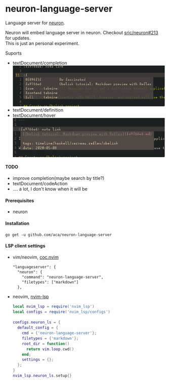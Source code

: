 # neuron-language-server
Language server for [neuron](https://github.com/srid/neuron).

Neuron will embed language server in neuron. Checkout [sric/neuron#213](https://github.com/srid/neuron/issues/213) for updates.<br/> 
This is just an personal experiment.

Suports
- textDocument/completion
![completion](./images/completion.png)
- textDocument/definition
- textDocument/hover
![definition](./images/definition.png)


#### TODO
- improve completion(maybe search by title?)
- textDocument/codeAction
- .... a lot, I don't know when it will be


#### Prerequisites
  - neuron

#### Installation
```
go get -u github.com/aca/neuron-language-server
```

#### LSP client settings
- vim/neovim, [coc.nvim](https://github.com/neoclide/coc.nvim)
  ```
  "languageserver": {
    "neuron": {
      "command": "neuron-language-server",
      "filetypes": ["markdown"]
    },
  ```
- neovim, [nvim-lsp](https://github.com/neovim/nvim-lsp)
  ```lua
  local nvim_lsp = require('nvim_lsp')
  local configs = require('nvim_lsp/configs')

  configs.neuron_ls = {
    default_config = {
      cmd = {'neuron-language-server'};
      filetypes = {'markdown'};
      root_dir = function()
        return vim.loop.cwd()
      end;
      settings = {};
    };
  }
  nvim_lsp.neuron_ls.setup{}
  ```
